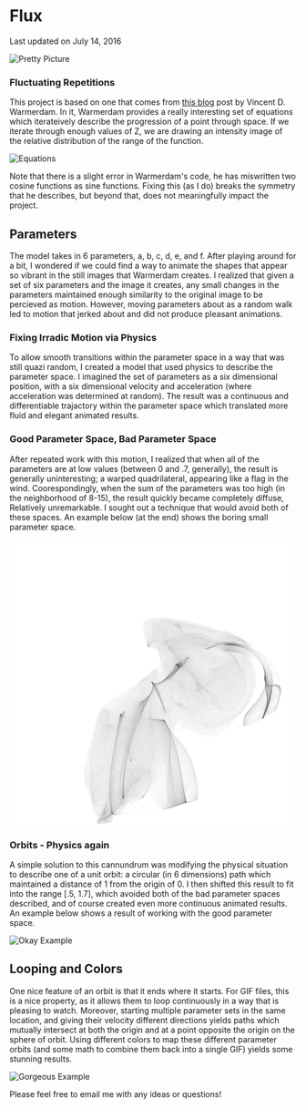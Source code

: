 # Flux
Last updated on July 14, 2016

![Pretty Picture](https://github.com/gbdubs/flux/blob/master/stunning/best/EXP9.gif)

### Fluctuating Repetitions
This project is based on one that comes from [this blog](http://koaning.io/fluctuating-repetition.html) post by Vincent D. Warmerdam.
In it, Warmerdam provides a really interesting set of equations which iterateively describe the progression of a point through space.
If we iterate through enough values of Z, we are drawing an intensity image of the relative distribution of the range of the function.

![Equations](http://i.imgur.com/miFHqEt.png)

Note that there is a slight error in Warmerdam's code, he has miswritten two cosine functions as sine functions.  Fixing this (as I do)
breaks the symmetry that he describes, but beyond that, does not meaningfully impact the project.

## Parameters
The model takes in 6 parameters, a, b, c, d, e, and f.
After playing around for a bit, I wondered if we could find a way to animate the shapes that appear so vibrant in the still images that
Warmerdam creates.
I realized that given a set of six parameters and the image it creates, any small changes in the parameters maintained enough similarity 
to the original image to be percieved as motion.
However, moving parameters about as a random walk led to motion that jerked about and did not produce pleasant animations.

### Fixing Irradic Motion via Physics
To allow smooth transitions within the parameter space in a way that was still quazi random, I created a model that used physics to describe
the parameter space.
I imagined the set of parameters as a six dimensional position, with a six dimensional velocity and acceleration (where acceleration was determined
at random).
The result was a continuous and differentiable trajactory within the parameter space which translated more fluid and elegant animated results.

### Good Parameter Space, Bad Parameter Space
After repeated work with this motion, I realized that when all of the parameters are at low values (between 0 and .7, generally), 
the result is generally uninteresting; a warped quadrilateral, appearing like a flag in the wind.
Coorespondingly, when the sum of the parameters was too high (in the neighborhood of 8-15), the result quickly became completely diffuse,
Relatively unremarkable.
I sought out a technique that would avoid both of these spaces.
An example below (at the end) shows the boring small parameter space.

![Meh Example](https://raw.githubusercontent.com/gbdubs/flux/master/stunning/longestrun11.gif)

### Orbits - Physics again
A simple solution to this cannundrum was modifying the physical situation to describe one of a unit orbit: a circular (in 6 dimensions)
path which maintained a distance of 1 from the origin of 0. I then shifted this result to fit into the range [.5, 1.7], which avoided both
of the bad parameter spaces described, and of course created even more continuous animated results.
An example below shows a result of working with the good parameter space.

![Okay Example](https://github.com/gbdubs/flux/blob/master/stunning/best/transmogrification6.gif)

## Looping and Colors
One nice feature of an orbit is that it ends where it starts. 
For GIF files, this is a nice property, as it allows them to loop continuously in a way that is pleasing to watch.
Moreover, starting multiple parameter sets in the same location, and giving their velocity different directions yields paths which 
mutually intersect at both the origin and at a point opposite the origin on the sphere of orbit. 
Using different colors to map these different parameter orbits (and some math to combine them back into a single GIF) yields some stunning results.

![Gorgeous Example](https://github.com/gbdubs/flux/blob/master/stunning/best/EXP9.gif)

Please feel free to email me with any ideas or questions!
